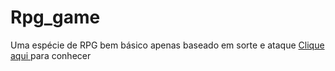 # Rpg_game
Uma espécie de RPG bem básico apenas baseado em sorte e ataque 
<a href='https://kevin-nivek.github.io/Rpg_game/'> Clique aqui </a> para conhecer 
